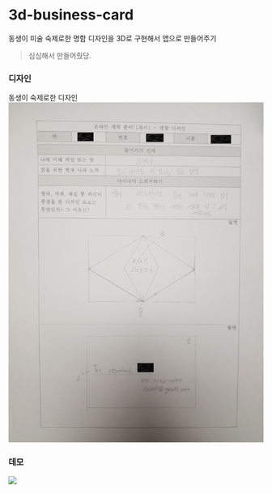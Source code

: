 # 3d-business-card
동생이 미술 숙제로한 명함 디자인을 3D로 구현해서 앱으로 만들어주기
> 심심해서 만들어줬당.

### 디자인
동생이 숙제로한 디자인
![](https://github.com/IamGroooooot/3d-business-card/blob/master/design.jpg)

### 데모
![](https://github.com/IamGroooooot/3d-business-card/blob/master/demonstration.gif)
